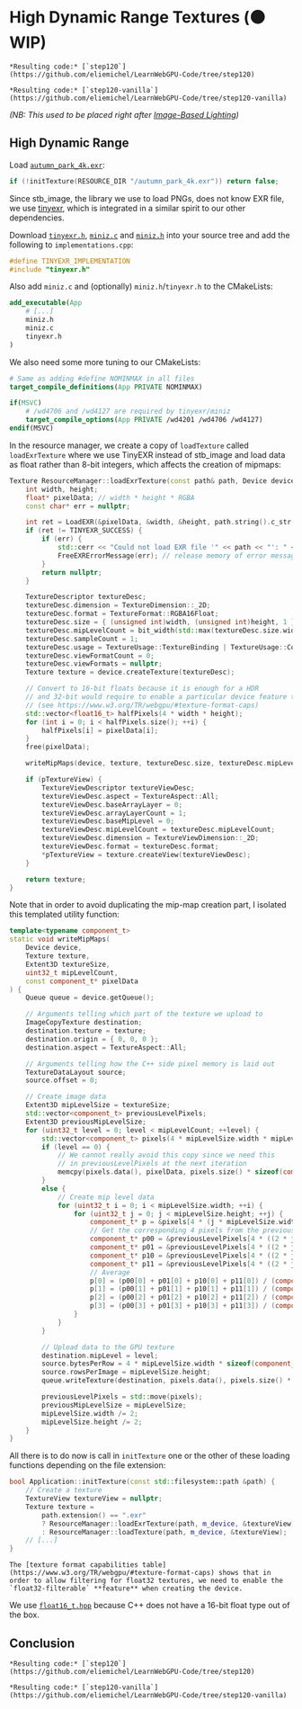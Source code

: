High Dynamic Range Textures (<span class="bullet">🟠</span>WIP)
===========================

````{tab} With webgpu.hpp
*Resulting code:* [`step120`](https://github.com/eliemichel/LearnWebGPU-Code/tree/step120)
````

````{tab} Vanilla webgpu.h
*Resulting code:* [`step120-vanilla`](https://github.com/eliemichel/LearnWebGPU-Code/tree/step120-vanilla)
````

*(NB: This used to be placed right after [Image-Based Lighting](../basic-3d-rendering/lighting-and-material/ibl.md))*

High Dynamic Range
------------------

Load [`autumn_park_4k.exr`](../data/autumn_park_4k.exr):

```C++
if (!initTexture(RESOURCE_DIR "/autumn_park_4k.exr")) return false;
```

Since stb_image, the library we use to load PNGs, does not know EXR file, we use [tinyexr](https://github.com/syoyo/tinyexr), which is integrated in a similar spirit to our other dependencies.

Download [`tinyexr.h`](https://github.com/syoyo/tinyexr/raw/02310c77e5156c36fedf6cf810c4071e3f83906f/tinyexr.h), [`miniz.c`](https://raw.githubusercontent.com/syoyo/tinyexr/02310c77e5156c36fedf6cf810c4071e3f83906f/deps/miniz/miniz.c) and [`miniz.h`](https://raw.githubusercontent.com/syoyo/tinyexr/02310c77e5156c36fedf6cf810c4071e3f83906f/deps/miniz/miniz.h) into your source tree and add the following to `implementations.cpp`:

```C++
#define TINYEXR_IMPLEMENTATION
#include "tinyexr.h"
```

Also add `miniz.c` and (optionally) `miniz.h`/`tinyexr.h` to the CMakeLists:

```CMake
add_executable(App
	# [...]
	miniz.h
	miniz.c
	tinyexr.h
)
```

We also need some more tuning to our CMakeLists:

```CMake
# Same as adding #define NOMINMAX in all files
target_compile_definitions(App PRIVATE NOMINMAX)

if(MSVC)
	# /wd4706 and /wd4127 are required by tinyexr/miniz
	target_compile_options(App PRIVATE /wd4201 /wd4706 /wd4127)
endif(MSVC)
```

In the resource manager, we create a copy of `loadTexture` called `loadExrTexture` where we use TinyEXR instead of stb_image and load data as float rather than 8-bit integers, which affects the creation of mipmaps:

```C++
Texture ResourceManager::loadExrTexture(const path& path, Device device, TextureView* pTextureView) {
	int width, height;
	float* pixelData; // width * height * RGBA
	const char* err = nullptr;

	int ret = LoadEXR(&pixelData, &width, &height, path.string().c_str(), &err);
	if (ret != TINYEXR_SUCCESS) {
		if (err) {
			std::cerr << "Could not load EXR file '" << path << "': " << err << std::endl;
			FreeEXRErrorMessage(err); // release memory of error message.
		}
		return nullptr;
	}

	TextureDescriptor textureDesc;
	textureDesc.dimension = TextureDimension::_2D;
	textureDesc.format = TextureFormat::RGBA16Float;
	textureDesc.size = { (unsigned int)width, (unsigned int)height, 1 };
	textureDesc.mipLevelCount = bit_width(std::max(textureDesc.size.width, textureDesc.size.height));
	textureDesc.sampleCount = 1;
	textureDesc.usage = TextureUsage::TextureBinding | TextureUsage::CopyDst;
	textureDesc.viewFormatCount = 0;
	textureDesc.viewFormats = nullptr;
	Texture texture = device.createTexture(textureDesc);

	// Convert to 16-bit floats because it is enough for a HDR
	// and 32-bit would require to enable a particular device feature to be filterable
	// (see https://www.w3.org/TR/webgpu/#texture-format-caps)
	std::vector<float16_t> halfPixels(4 * width * height);
	for (int i = 0; i < halfPixels.size(); ++i) {
		halfPixels[i] = pixelData[i];
	}
	free(pixelData);

	writeMipMaps(device, texture, textureDesc.size, textureDesc.mipLevelCount, halfPixels.data());

	if (pTextureView) {
		TextureViewDescriptor textureViewDesc;
		textureViewDesc.aspect = TextureAspect::All;
		textureViewDesc.baseArrayLayer = 0;
		textureViewDesc.arrayLayerCount = 1;
		textureViewDesc.baseMipLevel = 0;
		textureViewDesc.mipLevelCount = textureDesc.mipLevelCount;
		textureViewDesc.dimension = TextureViewDimension::_2D;
		textureViewDesc.format = textureDesc.format;
		*pTextureView = texture.createView(textureViewDesc);
	}

	return texture;
}
```

Note that in order to avoid duplicating the mip-map creation part, I isolated this templated utility function:

```C++
template<typename component_t>
static void writeMipMaps(
	Device device,
	Texture texture,
	Extent3D textureSize,
	uint32_t mipLevelCount,
	const component_t* pixelData
) {
	Queue queue = device.getQueue();

	// Arguments telling which part of the texture we upload to
	ImageCopyTexture destination;
	destination.texture = texture;
	destination.origin = { 0, 0, 0 };
	destination.aspect = TextureAspect::All;

	// Arguments telling how the C++ side pixel memory is laid out
	TextureDataLayout source;
	source.offset = 0;

	// Create image data
	Extent3D mipLevelSize = textureSize;
	std::vector<component_t> previousLevelPixels;
	Extent3D previousMipLevelSize;
	for (uint32_t level = 0; level < mipLevelCount; ++level) {
		std::vector<component_t> pixels(4 * mipLevelSize.width * mipLevelSize.height);
		if (level == 0) {
			// We cannot really avoid this copy since we need this
			// in previousLevelPixels at the next iteration
			memcpy(pixels.data(), pixelData, pixels.size() * sizeof(component_t));
		}
		else {
			// Create mip level data
			for (uint32_t i = 0; i < mipLevelSize.width; ++i) {
				for (uint32_t j = 0; j < mipLevelSize.height; ++j) {
					component_t* p = &pixels[4 * (j * mipLevelSize.width + i)];
					// Get the corresponding 4 pixels from the previous level
					component_t* p00 = &previousLevelPixels[4 * ((2 * j + 0) * previousMipLevelSize.width + (2 * i + 0))];
					component_t* p01 = &previousLevelPixels[4 * ((2 * j + 0) * previousMipLevelSize.width + (2 * i + 1))];
					component_t* p10 = &previousLevelPixels[4 * ((2 * j + 1) * previousMipLevelSize.width + (2 * i + 0))];
					component_t* p11 = &previousLevelPixels[4 * ((2 * j + 1) * previousMipLevelSize.width + (2 * i + 1))];
					// Average
					p[0] = (p00[0] + p01[0] + p10[0] + p11[0]) / (component_t)4;
					p[1] = (p00[1] + p01[1] + p10[1] + p11[1]) / (component_t)4;
					p[2] = (p00[2] + p01[2] + p10[2] + p11[2]) / (component_t)4;
					p[3] = (p00[3] + p01[3] + p10[3] + p11[3]) / (component_t)4;
				}
			}
		}

		// Upload data to the GPU texture
		destination.mipLevel = level;
		source.bytesPerRow = 4 * mipLevelSize.width * sizeof(component_t);
		source.rowsPerImage = mipLevelSize.height;
		queue.writeTexture(destination, pixels.data(), pixels.size() * sizeof(component_t), source, mipLevelSize);

		previousLevelPixels = std::move(pixels);
		previousMipLevelSize = mipLevelSize;
		mipLevelSize.width /= 2;
		mipLevelSize.height /= 2;
	}
}
```

All there is to do now is call in `initTexture` one or the other of these loading functions depending on the file extension:

```C++
bool Application::initTexture(const std::filesystem::path &path) {
	// Create a texture
	TextureView textureView = nullptr;
	Texture texture =
		path.extension() == ".exr"
		? ResourceManager::loadExrTexture(path, m_device, &textureView)
		: ResourceManager::loadTexture(path, m_device, &textureView);
	// [...]
}
```

```{important}
The [texture format capabilities table](https://www.w3.org/TR/webgpu/#texture-format-caps) shows that in order to allow filtering for float32 textures, we need to enable the `float32-filterable` **feature** when creating the device.
```

We use [`float16_t.hpp`](../data/float16_t.hpp) because C++ does not have a 16-bit float type out of the box.

Conclusion
----------

````{tab} With webgpu.hpp
*Resulting code:* [`step120`](https://github.com/eliemichel/LearnWebGPU-Code/tree/step120)
````

````{tab} Vanilla webgpu.h
*Resulting code:* [`step120-vanilla`](https://github.com/eliemichel/LearnWebGPU-Code/tree/step120-vanilla)
````
